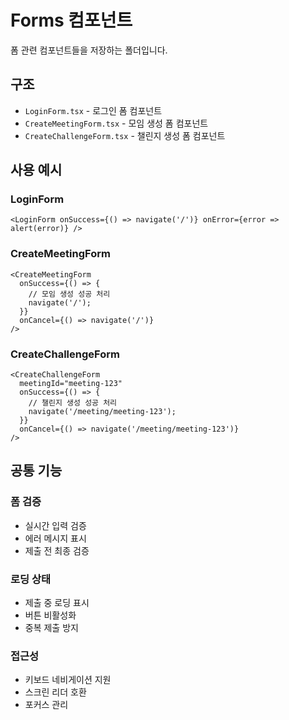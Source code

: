 # Forms 컴포넌트

폼 관련 컴포넌트들을 저장하는 폴더입니다.

## 구조

- `LoginForm.tsx` - 로그인 폼 컴포넌트
- `CreateMeetingForm.tsx` - 모임 생성 폼 컴포넌트
- `CreateChallengeForm.tsx` - 챌린지 생성 폼 컴포넌트

## 사용 예시

### LoginForm

```tsx
<LoginForm onSuccess={() => navigate('/')} onError={error => alert(error)} />
```

### CreateMeetingForm

```tsx
<CreateMeetingForm
  onSuccess={() => {
    // 모임 생성 성공 처리
    navigate('/');
  }}
  onCancel={() => navigate('/')}
/>
```

### CreateChallengeForm

```tsx
<CreateChallengeForm
  meetingId="meeting-123"
  onSuccess={() => {
    // 챌린지 생성 성공 처리
    navigate('/meeting/meeting-123');
  }}
  onCancel={() => navigate('/meeting/meeting-123')}
/>
```

## 공통 기능

### 폼 검증

- 실시간 입력 검증
- 에러 메시지 표시
- 제출 전 최종 검증

### 로딩 상태

- 제출 중 로딩 표시
- 버튼 비활성화
- 중복 제출 방지

### 접근성

- 키보드 네비게이션 지원
- 스크린 리더 호환
- 포커스 관리
